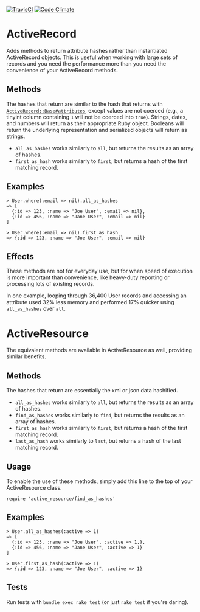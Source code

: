 [![TravisCI](https://travis-ci.org/sportngin/find_as_hashes.png)](https://travis-ci.org/sportngin/find_as_hashes)
[![Code Climate](https://codeclimate.com/github/sportngin/find_as_hashes.png)](https://codeclimate.com/github/sportngin/find_as_hashes)

# ActiveRecord

Adds methods to return attribute hashes rather than instantiated
ActiveRecord objects. This is useful when working with large sets of
records and you need the performance more than you need the convenience
of your ActiveRecord methods.

## Methods

The hashes that return are similar to the hash that returns with
[`ActiveRecord::Base#attributes`][attrs_method], except values are not
coerced (e.g., a tinyint column containing `1` will not be coerced into
`true`). Strings, dates, and numbers will return as their appropriate
Ruby object. Booleans will return the underlying representation and
serialized objects will return as strings.

* `all_as_hashes` works similarly to `all`, but returns the results as
  an array of hashes.
* `first_as_hash` works similarly to `first`, but returns a hash of the
  first matching record.

[attrs_method]:http://api.rubyonrails.org/classes/ActiveRecord/Base.html#method-i-attributes

## Examples

    > User.where(:email => nil).all_as_hashes
    => [
      {:id => 123, :name => "Joe User", :email => nil},
      {:id => 456, :name => "Jane User", :email => nil}
    ]

    > User.where(:email => nil).first_as_hash
    => {:id => 123, :name => "Joe User", :email => nil}

## Effects

These methods are not for everyday use, but for when speed of execution
is more important than convenience, like heavy-duty reporting or
processing lots of existing records.

In one example, looping through 36,400 User records and accessing an
attribute used 32% less memory and performed 17% quicker using
`all_as_hashes` over `all`.

# ActiveResource

The equivalent methods are available in ActiveResource as well, providing
similar benefits.

## Methods

The hashes that return are essentially the xml or json data hashified.

* `all_as_hashes` works similarly to `all`, but returns the results as
  an array of hashes.
* `find_as_hashes` works similarly to `find`, but returns the results as
  an array of hashes.
* `first_as_hash` works similarly to `first`, but returns a hash of the
  first matching record.
* `last_as_hash` works similarly to `last`, but returns a hash of the
  last matching record.

## Usage

To enable the use of these methods, simply add this line to the top of your
ActiveResource class.

`require 'active_resource/find_as_hashes'`

## Examples

    > User.all_as_hashes(:active => 1)
    => [
      {:id => 123, :name => "Joe User", :active => 1,},
      {:id => 456, :name => "Jane User", :active => 1}
    ]

    > User.first_as_hash(:active => 1)
    => {:id => 123, :name => "Joe User", :active => 1}

## Tests

Run tests with `bundle exec rake test` (or just `rake test` if you're
daring).
